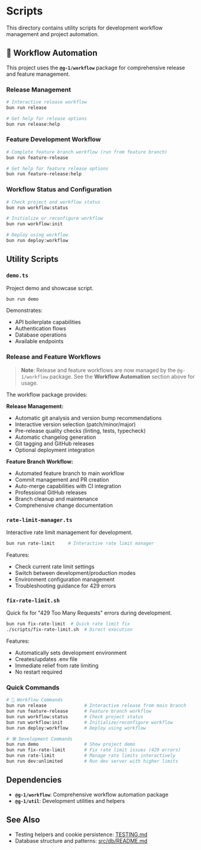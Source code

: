# Scripts

This directory contains utility scripts for development workflow management and project automation.

## 🚀 Workflow Automation

This project uses the **`@g-1/workflow`** package for comprehensive release and feature management.

### Release Management

```bash
# Interactive release workflow
bun run release

# Get help for release options
bun run release:help
```

### Feature Development Workflow

```bash
# Complete feature branch workflow (run from feature branch)
bun run feature-release

# Get help for feature release options
bun run feature-release:help
```

### Workflow Status and Configuration

```bash
# Check project and workflow status
bun run workflow:status

# Initialize or reconfigure workflow
bun run workflow:init

# Deploy using workflow
bun run deploy:workflow
```

## Utility Scripts

### `demo.ts`

Project demo and showcase script.

```bash
bun run demo
```

Demonstrates:

- API boilerplate capabilities
- Authentication flows
- Database operations
- Available endpoints

### Release and Feature Workflows

> **Note**: Release and feature workflows are now managed by the `@g-1/workflow` package.
> See the **Workflow Automation** section above for usage.

The workflow package provides:

**Release Management:**

- Automatic git analysis and version bump recommendations
- Interactive version selection (patch/minor/major)
- Pre-release quality checks (linting, tests, typecheck)
- Automatic changelog generation
- Git tagging and GitHub releases
- Optional deployment integration

**Feature Branch Workflow:**

- Automated feature branch to main workflow
- Commit management and PR creation
- Auto-merge capabilities with CI integration
- Professional GitHub releases
- Branch cleanup and maintenance
- Comprehensive change documentation

### `rate-limit-manager.ts`

Interactive rate limit management for development.

```bash
bun run rate-limit     # Interactive rate limit manager
```

Features:

- Check current rate limit settings
- Switch between development/production modes
- Environment configuration management
- Troubleshooting guidance for 429 errors

### `fix-rate-limit.sh`

Quick fix for "429 Too Many Requests" errors during development.

```bash
bun run fix-rate-limit  # Quick rate limit fix
./scripts/fix-rate-limit.sh  # Direct execution
```

Features:

- Automatically sets development environment
- Creates/updates .env file
- Immediate relief from rate limiting
- No restart required

### Quick Commands

```bash
# 🚀 Workflow Commands
bun run release              # Interactive release from main branch
bun run feature-release      # Feature branch workflow
bun run workflow:status      # Check project status
bun run workflow:init        # Initialize/reconfigure workflow
bun run deploy:workflow      # Deploy using workflow

# 🛠️ Development Commands
bun run demo                 # Show project demo
bun run fix-rate-limit       # Fix rate limit issues (429 errors)
bun run rate-limit           # Manage rate limits interactively
bun run dev:unlimited        # Run dev server with higher limits
```

## Dependencies

- **`@g-1/workflow`**: Comprehensive workflow automation package
- **`@g-1/util`**: Development utilities and helpers

## See Also

- Testing helpers and cookie persistence: [TESTING.md](../TESTING.md)
- Database structure and patterns: [src/db/README.md](../src/db/README.md)
